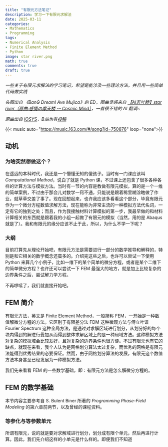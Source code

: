 ```yaml
---
title: "有限元方法笔记"
description: 学习一下有限元求解法
date: 2025-03-11
categories:
- Mathematics
- Programming
tags:
- Numerical Analysis
- Finite Element Method
- Python
image: star river.png
math: true
comments: true
draft: true
---
```


*一些关于有限元求解法的学习笔记，希望是能涉及一些理论方法，并且用一些简单代码做实践*

*头图出自 《BanG Dream! Ave Mujica》的 ED，图曲灵感来自 [【AI若叶睦】star river（原曲:感情の摩天楼 ～ Cosmic Mind）](https://www.bilibili.com/video/BV1DrNJe5ESg/)，一首很不错的 AI 翻调~*

*原曲出自 [IOSYS](https://space.bilibili.com/10923790)，B站也有[投稿](https://www.bilibili.com/video/BV1Ns411S7Sm/)*

{{< music auto="https://music.163.com/#/song?id=750876" loop="none">}}

## 动机

### 为啥突然想做这个？

在遥远的本科时代，我还是一个懵懂无知的傻孩子。当时有一门课应该叫 *Computational Method*，说白了就是 Python 课，不过课上还包含了很多各种各样的计算方法与模拟方法。当时有一节的内容是教做有限元模拟，算的是一个一维的简单案例，不过由于那会儿对数学一窍不通，只能说是跟着稀里糊涂瞎做了作业，就草草交差了事了。现在回想起来，也许我应该多看看这个部分，毕竟有限元作为一个微分方程数值求解方法，现在能称为非常主流的一种模拟方法代名词，一定有它的独到之处；而且，作为我接触材料计算模拟的第一步，我最早做的和材料计算相关的东西就是跟着我的小组一起做了有限元的模拟（当然，用的是 Abaqus 就是了）。我和有限元的缘分应该不止于此，所以，为什么不学一下呢？

### 大纲

目前打算先从理论开始吧，有限元方法是需要进行一部分的数学推导和解释的，特别是和它相关的数学概念还蛮多的。介绍完这些之后，也许可以尝试一下使用 Python 来算几个小例子，比如一维下的某个简单的微分方程，或者是某个二维下的简单微分方程？也许还可以尝试一下 FEM 最强大的地方，就是加上比较复杂的边界条件之后，尝试解力学方程。

不再啰嗦了，我们就直接开始吧。

## FEM 简介

有限元方法，英文是 Finite Element Method，一般简称 FEM，一开始是一种数值解微分方程的方法。它区别于有限差分法 FDM 这种微观方法与傅立叶谱 Fourier Spectrum 这种全局方法，是通过对求解区域进行划分，从划分好的每个块内得到的解进行叠加从而得到整体求解区域上的是一种局域方法。这种模拟方法对复杂的模拟域会比较友好，且对复杂的边界条件也很方便。不过有限元也有它的缺点，就现在来看，我个人认为是网格划分算法太过复杂，而优秀的网格是有限元法能得到优秀结果的必要保证。然而，由于网格划分算法的发展，有限元这个数值方法本身甚至已经发展为一种模拟方法。

我们先来看看 FEM 的一些数学基础，即：有限元方法是怎么解微分方程的。

## FEM 的数学基础

本节内容主要参考自 S. Bulent Biner 所著的 *Programming Phase-Field Modeling* 的第六章前两节，以及曾经的课程资料。

### 等参化与等参数单元

所谓有限元，说的就是要对求解域进行划分，划分成有限个单元，然后再进行计算。因此，我们先介绍这样的小单元是什么样的。即便我们不知道





